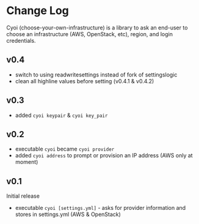 # Change Log

Cyoi (choose-your-own-infrastructure) is a library to ask an end-user to choose an infrastructure (AWS, OpenStack, etc), region, and login credentials.

## v0.4

* switch to using readwritesettings instead of fork of settingslogic
* clean all highline values before setting (v0.4.1 & v0.4.2)

## v0.3

* added `cyoi keypair` & `cyoi key_pair`

## v0.2

* executable `cyoi` became `cyoi provider`
* added `cyoi address` to prompt or provision an IP address (AWS only at moment)

## v0.1

Initial release

* executable `cyoi [settings.yml]` - asks for provider information and stores in settings.yml (AWS & OpenStack)
